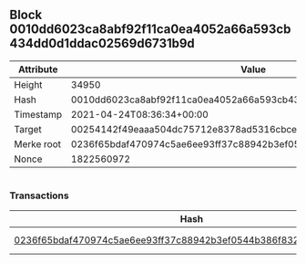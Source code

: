 ## Block 0010dd6023ca8abf92f11ca0ea4052a66a593cb434dd0d1ddac02569d6731b9d

Attribute | Value
--- | ---
Height | 34950
Hash | 0010dd6023ca8abf92f11ca0ea4052a66a593cb434dd0d1ddac02569d6731b9d
Timestamp | 2021-04-24T08:36:34+00:00
Target | 00254142f49eaaa504dc75712e8378ad5316cbcead634704b3734b6271167cc4
Merke root | 0236f65bdaf470974c5ae6ee93ff37c88942b3ef0544b386f8323565240a9364
Nonce | 1822560972

```

```

### Transactions

Hash | Amount
--- | ---
[0236f65bdaf470974c5ae6ee93ff37c88942b3ef0544b386f8323565240a9364](0236f65bdaf470974c5ae6ee93ff37c88942b3ef0544b386f8323565240a9364.md) | 10.00000000 SKEPTI 
